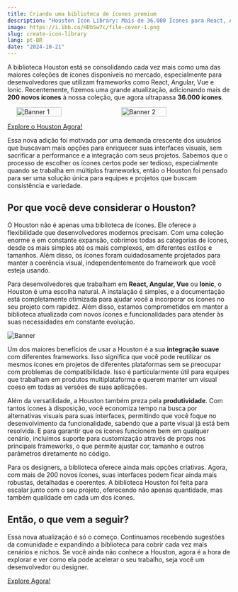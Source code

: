 ```yaml
---
title: Criando uma biblioteca de ícones premium
description: "Houston Icon Library: Mais de 36.000 Ícones para React, Angular, Vue e Ionic"
image: https://i.ibb.co/HDbSw7c/file-cover-1.png
slug: create-icon-library
lang: pt-BR
date: "2024-10-21"
---
```


A biblioteca Houston está se consolidando cada vez mais como uma das maiores coleções de ícones disponíveis no mercado, especialmente para desenvolvedores que utilizam frameworks como React, Angular, Vue e Ionic. Recentemente, fizemos uma grande atualização, adicionando mais de **200 novos ícones** à nossa coleção, que agora ultrapassa **36.000 ícones**. 

<div style="display: flex; justify-content: center; align-items: center; gap: 10px;">
  <img src="https://i.ibb.co/5WLY0vp/image-3.png" alt="Banner 1" width="45%" />
  <img src="https://i.ibb.co/Gv1mq58/image-4.png" alt="Banner 2" width="45%" />
</div>


[Explore o Houston Agora!](https://www.houstonicons.com.br/)

Essa nova adição foi motivada por uma demanda crescente dos usuários que buscavam mais opções para enriquecer suas interfaces visuais, sem sacrificar a performance e a integração com seus projetos. Sabemos que o processo de escolher os ícones certos pode ser tedioso, especialmente quando se trabalha em múltiplos frameworks, então o Houston foi pensado para ser uma solução única para equipes e projetos que buscam consistência e variedade.

## Por que você deve considerar o Houston?
O Houston não é apenas uma biblioteca de ícones. Ele oferece a flexibilidade que desenvolvedores modernos precisam. Com uma coleção enorme e em constante expansão, cobrimos todas as categorias de ícones, desde os mais simples até os mais complexos, em diferentes estilos e tamanhos. Além disso, os ícones foram cuidadosamente projetados para manter a coerência visual, independentemente do framework que você esteja usando.

Para desenvolvedores que trabalham em **React, Angular, Vue** ou **Ionic**, o Houston é uma escolha natural. A instalação é simples, e a documentação está completamente otimizada para ajudar você a incorporar os ícones no seu projeto com rapidez. Além disso, estamos comprometidos em manter a biblioteca atualizada com novos ícones e funcionalidades para atender às suas necessidades em constante evolução.

![Banner](https://i.ibb.co/tXfh4H3/Frame-1000009530.png)

Um dos maiores benefícios de usar a Houston é a sua **integração suave** com diferentes frameworks. Isso significa que você pode reutilizar os mesmos ícones em projetos de diferentes plataformas sem se preocupar com problemas de compatibilidade. Isso é particularmente útil para equipes que trabalham em produtos multiplataforma e querem manter um visual coeso em todas as versões de suas aplicações.

Além da versatilidade, a Houston também preza pela **produtividade**. Com tantos ícones à disposição, você economiza tempo na busca por alternativas visuais para suas interfaces, permitindo que você foque no desenvolvimento da funcionalidade, sabendo que a parte visual já está bem resolvida. E para garantir que os ícones funcionem bem em qualquer cenário, incluímos suporte para customização através de props nos principais frameworks, o que permite ajustar cor, tamanho e outros parâmetros diretamente no código.

Para os designers, a biblioteca oferece ainda mais opções criativas. Agora, com mais de 200 novos ícones, suas interfaces podem ficar ainda mais robustas, detalhadas e coerentes. A biblioteca Houston foi feita para escalar junto com o seu projeto, oferecendo não apenas quantidade, mas também qualidade em cada um dos ícones.

## Então, o que vem a seguir?
Essa nova atualização é só o começo. Continuamos recebendo sugestões da comunidade e expandindo a biblioteca para cobrir cada vez mais cenários e nichos. Se você ainda não conhece a Houston, agora é a hora de explorar e ver como ela pode acelerar o seu trabalho, seja você um desenvolvedor ou designer.

[Explore Agora!](https://www.houstonicons.com.br/)